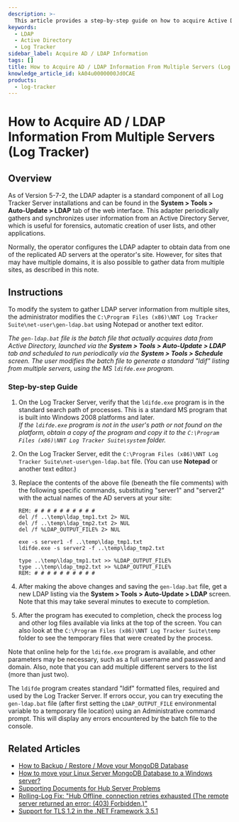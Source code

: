 ```yaml
---
description: >-
  This article provides a step-by-step guide on how to acquire Active Directory (AD) and LDAP information from multiple servers using the Log Tracker.
keywords:
  - LDAP
  - Active Directory
  - Log Tracker
sidebar_label: Acquire AD / LDAP Information
tags: []
title: How to Acquire AD / LDAP Information From Multiple Servers (Log Tracker)
knowledge_article_id: kA04u0000000Jd0CAE
products:
  - log-tracker
---
```


# How to Acquire AD / LDAP Information From Multiple Servers (Log Tracker)

## Overview

As of Version 5-7-2, the LDAP adapter is a standard component of all Log Tracker Server installations and can be found in the **System > Tools > Auto-Update > LDAP** tab of the web interface. This adapter periodically gathers and synchronizes user information from an Active Directory Server, which is useful for forensics, automatic creation of user lists, and other applications.

Normally, the operator configures the LDAP adapter to obtain data from one of the replicated AD servers at the operator's site. However, for sites that may have multiple domains, it is also possible to gather data from multiple sites, as described in this note.

## Instructions

To modify the system to gather LDAP server information from multiple sites, the administrator modifies the `C:\Program Files (x86)\NNT Log Tracker Suite\net-user\gen-ldap.bat` using Notepad or another text editor.

*The `gen-ldap.bat` file is the batch file that actually acquires data from Active Directory, launched via the **System > Tools > Auto-Update > LDAP** tab and scheduled to run periodically via the **System > Tools > Schedule** screen. The user modifies the batch file to generate a standard "ldif" listing from multiple servers, using the MS `ldifde.exe` program.*

### Step-by-step Guide

1. On the Log Tracker Server, verify that the `ldifde.exe` program is in the standard search path of processes. This is a standard MS program that is built into Windows 2008 platforms and later.  
   *If the `ldifde.exe` program is not in the user's path or not found on the platform, obtain a copy of the program and copy it to the `C:\Program Files (x86)\NNT Log Tracker Suite\system` folder.*

2. On the Log Tracker Server, edit the `C:\Program Files (x86)\NNT Log Tracker Suite\net-user\gen-ldap.bat` file. (You can use **Notepad** or another text editor.)

3. Replace the contents of the above file (beneath the file comments) with the following specific commands, substituting "server1" and "server2" with the actual names of the AD servers at your site:

   ```plaintext
   REM: # # # # # # # # # #
   del /f ..\temp\ldap_tmp1.txt 2> NUL
   del /f ..\temp\ldap_tmp2.txt 2> NUL
   del /f %LDAP_OUTPUT_FILE% 2> NUL

   exe -s server1 -f ..\temp\ldap_tmp1.txt
   ldifde.exe -s server2 -f ..\temp\ldap_tmp2.txt

   type ..\temp\ldap_tmp1.txt >> %LDAP_OUTPUT_FILE%
   type ..\temp\ldap_tmp2.txt >> %LDAP_OUTPUT_FILE%
   REM: # # # # # # # # # #
   ```

4. After making the above changes and saving the `gen-ldap.bat` file, get a new LDAP listing via the **System > Tools > Auto-Update > LDAP** screen. Note that this may take several minutes to execute to completion.

5. After the program has executed to completion, check the process log and other log files available via links at the top of the screen. You can also look at the `C:\Program Files (x86)\NNT Log Tracker Suite\temp` folder to see the temporary files that were created by the process.

Note that online help for the `ldifde.exe` program is available, and other parameters may be necessary, such as a full username and password and domain. Also, note that you can add multiple different servers to the list (more than just two).

The `ldifde` program creates standard "ldif" formatted files, required and used by the Log Tracker Server. If errors occur, you can try executing the `gen-ldap.bat` file (after first setting the `LDAP_OUTPUT_FILE` environmental variable to a temporary file location) using an Administrative command prompt. This will display any errors encountered by the batch file to the console.

## Related Articles

- [How to Backup / Restore / Move your MongoDB Database](#)
- [How to move your Linux Server MongoDB Database to a Windows server?](#)
- [Supporting Documents for Hub Server Problems](#)
- [Rolling-Log Fix: "Hub Offline, connection retries exhausted (The remote server returned an error: (403) Forbidden.)"]( #)
- [Support for TLS 1.2 in the .NET Framework 3.5.1](#)